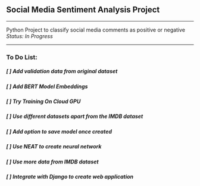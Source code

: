 ## Social Media Sentiment Analysis Project
---
Python Project to classify social media comments as positive or negative 
*Status: In Progress*

---
### To Do List:
##### [ ] Add validation data from original dataset
##### [ ] Add BERT Model Embeddings 
##### [ ] Try Training On Cloud GPU
##### [ ] Use different datasets apart from the IMDB dataset
##### [ ] Add option to save model once created
##### [ ] Use NEAT to create neural network
##### [ ] Use more data from IMDB dataset
##### [ ] Integrate with Django to create web application 
